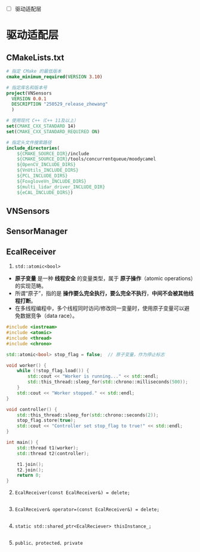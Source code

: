 - [ ] 驱动适配层




# 驱动适配层

## CMakeLists.txt
```cmake
# 指定 CMake 的最低版本
cmake_minimum_required(VERSION 3.10)  

# 指定库名和版本号
project(VNSensors
  VERSION 0.0.1   
  DESCRIPTION "250529_release_zhewang"           
  )

# 使用现代 C++（C++ 11及以上）
set(CMAKE_CXX_STANDARD 14)
set(CMAKE_CXX_STANDARD_REQUIRED ON)

# 指定头文件搜索路径
include_directories(
    ${CMAKE_SOURCE_DIR}/include
    ${CMAKE_SOURCE_DIR}/tools/concurrentqueue/moodycamel
	${OpenCV_INCLUDE_DIRS}
    ${VnUtils_INCLUDE_DIRS}
    ${PCL_INCLUDE_DIRS}
    ${FoxgloveVn_INCLUDE_DIRS}
	${multi_lidar_driver_INCLUDE_DIR}
    ${eCAL_INCLUDE_DIRS})
```

## VNSensors



## SensorManager




## EcalReceiver
1. `std::atomic<bool>`
- **原子变量** 是一种 **线程安全** 的变量类型，属于 **原子操作**（atomic operations）的实现范畴。
- 所谓“原子”，指的是 **操作要么完全执行，要么完全不执行**，**中间不会被其他线程打断**。
- 在多线程编程中，多个线程同时访问/修改同一变量时，使用原子变量可以避免数据竞争（data race）。
```cpp
#include <iostream>
#include <atomic>
#include <thread>
#include <chrono>

std::atomic<bool> stop_flag = false;  // 原子变量，作为停止标志

void worker() {
    while (!stop_flag.load()) {
        std::cout << "Worker is running..." << std::endl;
        std::this_thread::sleep_for(std::chrono::milliseconds(500));
    }
    std::cout << "Worker stopped." << std::endl;
}

void controller() {
    std::this_thread::sleep_for(std::chrono::seconds(2));
    stop_flag.store(true);
    std::cout << "Controller set stop_flag to true!" << std::endl;
}

int main() {
    std::thread t1(worker);
    std::thread t2(controller);

    t1.join();
    t2.join();
    return 0;
}


```

2. `EcalReceiver(const EcalReceiver&) = delete;`
```cpp

```

3. `EcalReceiver& operator=(const EcalReceiver&) = delete;`
```cpp

```
4. `static std::shared_ptr<EcalReciever> thisInstance_;`
```cpp

```
5. `public、protected、private`
```cpp

```


